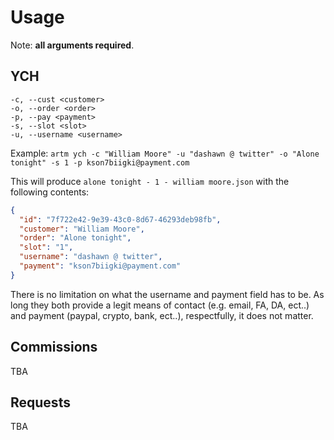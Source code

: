 # Usage
Note: **all arguments required**.

## YCH

```
-c, --cust <customer>
-o, --order <order>
-p, --pay <payment>
-s, --slot <slot>
-u, --username <username>
```
Example: ``artm ych -c "William Moore" -u "dashawn @ twitter" -o "Alone tonight" -s 1 -p kson7biigki@payment.com``

This will produce ``alone tonight - 1 - william moore.json`` with the following contents:
```json
{
  "id": "7f722e42-9e39-43c0-8d67-46293deb98fb",
  "customer": "William Moore",
  "order": "Alone tonight",
  "slot": "1",
  "username": "dashawn @ twitter",
  "payment": "kson7biigki@payment.com"
}
```

There is no limitation on what the username and payment field has to be. As long they both provide a legit means of contact (e.g. email, FA, DA, ect..) and payment (paypal, crypto, bank, ect..), respectfully, it does not matter.

## Commissions

TBA

## Requests

TBA